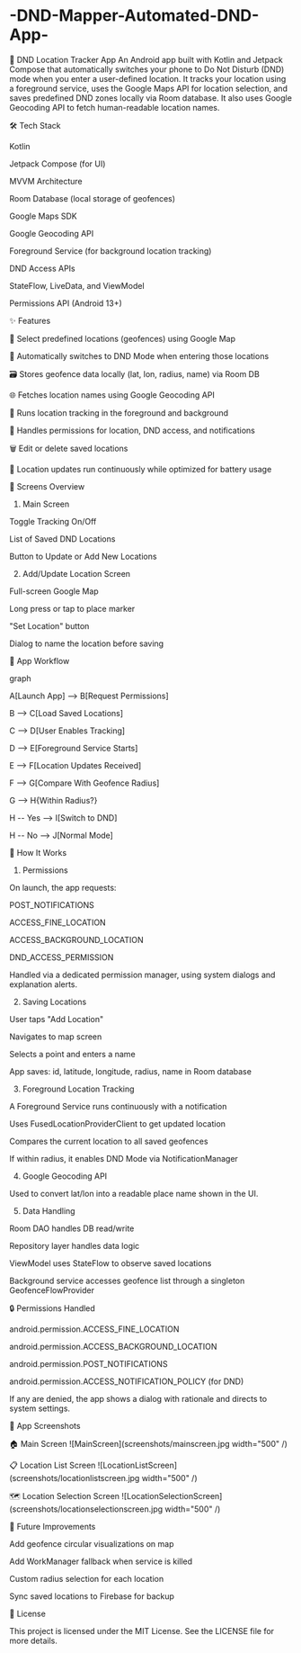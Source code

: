 # -DND-Mapper-Automated-DND-App-

📵 DND Location Tracker App
An Android app built with Kotlin and Jetpack Compose that automatically switches your phone to Do Not Disturb (DND) mode when you enter a user-defined location. It tracks your location using a foreground service, uses the Google Maps API for location selection, and saves predefined DND zones locally via Room database. It also uses Google Geocoding API to fetch human-readable location names.

🛠️ Tech Stack

Kotlin

Jetpack Compose (for UI)

MVVM Architecture

Room Database (local storage of geofences)

Google Maps SDK

Google Geocoding API

Foreground Service (for background location tracking)

DND Access APIs

StateFlow, LiveData, and ViewModel

Permissions API (Android 13+)

✨ Features

📍 Select predefined locations (geofences) using Google Map

🔕 Automatically switches to DND Mode when entering those locations

🗃 Stores geofence data locally (lat, lon, radius, name) via Room DB

🌐 Fetches location names using Google Geocoding API

🎯 Runs location tracking in the foreground and background

🔐 Handles permissions for location, DND access, and notifications

🗑 Edit or delete saved locations

🔄 Location updates run continuously while optimized for battery usage

📲 Screens Overview

1. Main Screen

Toggle Tracking On/Off

List of Saved DND Locations

Button to Update or Add New Locations

2. Add/Update Location Screen

Full-screen Google Map

Long press or tap to place marker

"Set Location" button

Dialog to name the location before saving

🧩 App Workflow


graph 

A[Launch App] --> B[Request Permissions]

B --> C[Load Saved Locations]

C --> D[User Enables Tracking]

D --> E[Foreground Service Starts]

E --> F[Location Updates Received]

F --> G[Compare With Geofence Radius]

G --> H{Within Radius?}

H -- Yes --> I[Switch to DND]

H -- No --> J[Normal Mode]

🧠 How It Works

1. Permissions

On launch, the app requests:

POST_NOTIFICATIONS

ACCESS_FINE_LOCATION

ACCESS_BACKGROUND_LOCATION

DND_ACCESS_PERMISSION

Handled via a dedicated permission manager, using system dialogs and explanation alerts.

2. Saving Locations

User taps "Add Location"

Navigates to map screen

Selects a point and enters a name

App saves: id, latitude, longitude, radius, name in Room database

3. Foreground Location Tracking

A Foreground Service runs continuously with a notification

Uses FusedLocationProviderClient to get updated location

Compares the current location to all saved geofences

If within radius, it enables DND Mode via NotificationManager

4. Google Geocoding API

Used to convert lat/lon into a readable place name shown in the UI.

5. Data Handling

Room DAO handles DB read/write

Repository layer handles data logic

ViewModel uses StateFlow to observe saved locations

Background service accesses geofence list through a singleton GeofenceFlowProvider

🔒 Permissions Handled

android.permission.ACCESS_FINE_LOCATION

android.permission.ACCESS_BACKGROUND_LOCATION

android.permission.POST_NOTIFICATIONS

android.permission.ACCESS_NOTIFICATION_POLICY (for DND)

If any are denied, the app shows a dialog with rationale and directs to system settings.

📱 App Screenshots

🏠 Main Screen
![MainScreen](screenshots/mainscreen.jpg width="500" /)

📋 Location List Screen
![LocationListScreen](screenshots/locationlistscreen.jpg width="500" /)

🗺️ Location Selection Screen
![LocationSelectionScreen](screenshots/locationselectionscreen.jpg width="500" /)


🧪 Future Improvements

Add geofence circular visualizations on map

Add WorkManager fallback when service is killed

Custom radius selection for each location

Sync saved locations to Firebase for backup

📄 License

This project is licensed under the MIT License. See the LICENSE file for more details.

